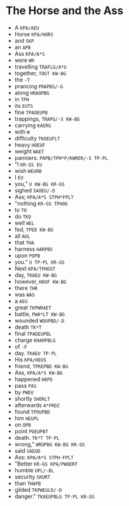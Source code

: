 # The Horse and the Ass

* A `KPA/AEU`
* Horse `KPA/HORS`
* and `SKP`
* an `APB`
* Ass `KPA/A*S`
* were `WR`
* travelling `TRAFLG/A*U`
* together, `TOGT KW-BG`
* the `-T`
* prancing `PRAPBS/-G`
* along `HRAOPBG`
* in `TPH`
* its `EUTS`
* fine `TPAOEUPB`
* trappings, `TRAPG/-S KW-BG`
* carrying `KAERG`
* with `W`
* difficulty `TKOEUFLT`
* heavy `HOEUF`
* weight `WAET`
* panniers. `PAPB/TPH*P/KWRER/-S TP-PL`
* "I `KR-GS EU`
* wish `WEURB`
* I `EU`
* you," `U KW-BG KR-GS`
* sighed `SAOEU/-D`
* Ass; `KPA/A*S STPH*FPLT`
* "nothing `KR-GS TPHOG`
* to `TO`
* do `TKO`
* well `WEL`
* fed, `TPED KW-BG`
* all `AUL`
* that `THA`
* harness `HARPBS`
* upon `POPB`
* you." `U TP-PL KR-GS`
* Next `KPA/TPHEGT`
* day, `TKAEU KW-BG`
* however, `HOUF KW-BG`
* there `THR`
* was `WAS`
* a `AEU`
* great `TKPWRAET`
* battle, `PWA*LT KW-BG`
* wounded `WOUPBD/-D`
* death `TK*T`
* final `TPAOEUPBL`
* charge `KHARPBLG`
* of `-F`
* day. `TKAEU TP-PL`
* His `KPA/HEUS`
* friend, `TPREPBD KW-BG`
* Ass, `KPA/A*S KW-BG`
* happened `HAPD`
* pass `PAS`
* by `PWEU`
* shortly `SHORLT`
* afterwards `A*FRDZ`
* found `TPOUPBD`
* him `HEUPL`
* on `OPB`
* point `POEUPBT`
* death. `TK*T TP-PL`
* wrong," `WROPBG KW-BG KR-GS`
* said `SAEUD`
* Ass: `KPA/A*S STPH-FPLT`
* "Better `KR-GS KPA/PWOERT`
* humble `UPL/-BL`
* security `SKURT`
* than `THAPB`
* gilded `TKPWEULD/-D`
* danger." `TKAEUPBLG TP-PL KR-GS`
